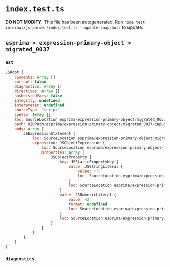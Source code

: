 # `index.test.ts`

**DO NOT MODIFY**. This file has been autogenerated. Run `rome test internal/js-parser/index.test.ts --update-snapshots` to update.

## `esprima > expression-primary-object > migrated_0037`

### `ast`

```javascript
JSRoot {
	comments: Array []
	corrupt: false
	diagnostics: Array []
	directives: Array []
	hasHoistedVars: false
	integrity: undefined
	interpreter: undefined
	sourceType: "script"
	syntax: Array []
	loc: SourceLocation esprima/expression-primary-object/migrated_0037/input.js 1:0-1:11
	path: UIDPath<esprima/expression-primary-object/migrated_0037/input.js>
	body: Array [
		JSExpressionStatement {
			loc: SourceLocation esprima/expression-primary-object/migrated_0037/input.js 1:0-1:11
			expression: JSObjectExpression {
				loc: SourceLocation esprima/expression-primary-object/migrated_0037/input.js 1:1-1:10
				properties: Array [
					JSObjectProperty {
						key: JSStaticPropertyKey {
							value: JSStringLiteral {
								value: "["
								loc: SourceLocation esprima/expression-primary-object/migrated_0037/input.js 1:2-1:5
							}
							loc: SourceLocation esprima/expression-primary-object/migrated_0037/input.js 1:2-1:5
						}
						value: JSNumericLiteral {
							value: 42
							format: undefined
							loc: SourceLocation esprima/expression-primary-object/migrated_0037/input.js 1:7-1:9
						}
						loc: SourceLocation esprima/expression-primary-object/migrated_0037/input.js 1:2-1:9
					}
				]
			}
		}
	]
}
```

### `diagnostics`

```

```
